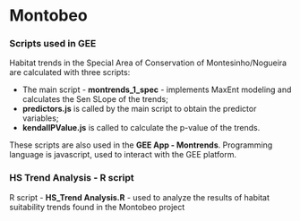 # Montobeo

### Scripts used in GEE

Habitat trends in the Special Area of Conservation of Montesinho/Nogueira are calculated with three scripts:
- The main script - **montrends_1_spec** - implements MaxEnt modeling and calculates the Sen SLope of the trends;
- **predictors.js** is called by the main script to obtain the predictor variables;
- **kendallPValue.js** is called to calculate the p-value of the trends.

These scripts are also used in the **GEE App - Montrends**.
Programming language is javascript, used to interact with the GEE platform.



### HS Trend Analysis - R script

R script - **HS_Trend Analysis.R** - used to analyze the results of habitat suitability trends found in the Montobeo project
